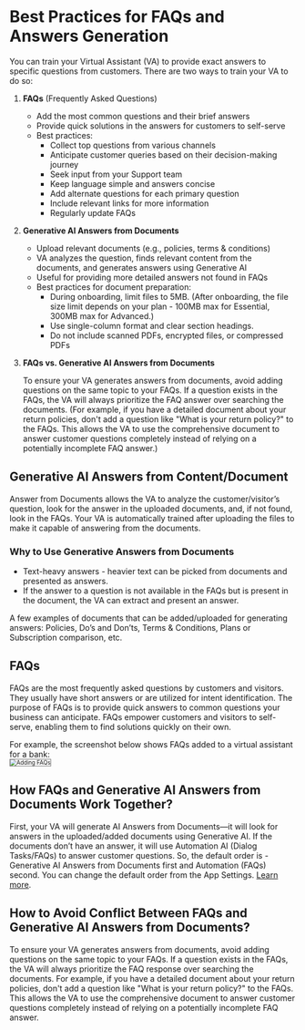 
# Best Practices for FAQs and Answers Generation

You can train your Virtual Assistant (VA) to provide exact answers to specific questions from customers. There are two ways to train your VA to do so:

1. **FAQs** (Frequently Asked Questions)
    * Add the most common questions and their brief answers
    * Provide quick solutions in the answers for customers to self-serve
    * Best practices:
        * Collect top questions from various channels
        * Anticipate customer queries based on their decision-making journey
        * Seek input from your Support team
        * Keep language simple and answers concise
        * Add alternate questions for each primary question
        * Include relevant links for more information
        * Regularly update FAQs

2. **Generative AI Answers from Documents**
    * Upload relevant documents (e.g., policies, terms & conditions)
    * VA analyzes the question, finds relevant content from the documents, and generates answers using Generative AI
    * Useful for providing more detailed answers not found in FAQs
    * Best practices for document preparation:
        * During onboarding, limit files to 5MB. (After onboarding, the file size limit depends on your plan - 100MB max for Essential, 300MB max for Advanced.)
        * Use single-column format and clear section headings.
        * Do not include scanned PDFs, encrypted files, or compressed PDFs

3. **FAQs vs. Generative AI Answers from Documents**  
    
    To ensure your VA generates answers from documents, avoid adding questions on the same topic to your FAQs. If a question exists in the FAQs, the VA will always prioritize the FAQ answer over searching the documents.
    (For example, if you have a detailed document about your return policies, don't add a question like "What is your return policy?" to the FAQs. This allows the VA to use the comprehensive document to answer customer questions completely instead of relying on a potentially incomplete FAQ answer.) 

## Generative AI Answers from Content/Document

Answer from Documents allows the VA to analyze the customer/visitor’s question, look for the answer in the uploaded documents, and, if not found, look in the FAQs. Your VA is automatically trained after uploading the files to make it capable of answering from the documents.

### Why to Use Generative Answers from Documents

* Text-heavy answers - heavier text can be picked from documents and presented as answers.
* If the answer to a question is not available in the FAQs but is present in the document, the VA can extract and present an answer.

A few examples of documents that can be added/uploaded for generating answers: Policies, Do’s and Don’ts, Terms & Conditions, Plans or Subscription comparison, etc.

## FAQs

FAQs are the most frequently asked questions by customers and visitors. They usually have short answers or are utilized for intent identification. The purpose of FAQs is to provide quick answers to common questions your business can anticipate. FAQs empower customers and visitors to self-serve, enabling them to find solutions quickly on their own.

For example, the screenshot below shows FAQs added to a virtual assistant for a bank:  
<img src="../images/setup-guide-faq.png" alt="Adding FAQs" title="Adding FAQs" style="border: 1px solid gray; zoom:70%;">


## How FAQs and Generative AI Answers from Documents Work Together?

First, your VA will generate AI Answers from Documents—it will look for answers in the uploaded/added documents using Generative AI. If the documents don’t have an answer, it will use Automation AI (Dialog Tasks/FAQs) to answer customer questions. So, the default order is - Generative AI Answers from Documents first and Automation (FAQs) second. You can change the default order from the App Settings. [Learn more](./../searchai/setup-search-ai.md#virtual-assistant-fallback-configuration).

## How to Avoid Conflict Between FAQs and Generative AI Answers from Documents?

To ensure your VA generates answers from documents, avoid adding questions on the same topic to your FAQs. If a question exists in the FAQs, the VA will always prioritize the FAQ response over searching the documents.
For example, if you have a detailed document about your return policies, don't add a question like "What is your return policy?" to the FAQs. This allows the VA to use the comprehensive document to answer customer questions completely instead of relying on a potentially incomplete FAQ answer. 

